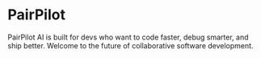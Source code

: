 # PairPilot
PairPilot AI is built for devs who want to code faster, debug smarter, and ship better. Welcome to the future of collaborative software development.

